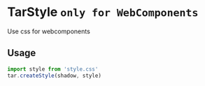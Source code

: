 # TarStyle `only for WebComponents`

Use css for webcomponents

## Usage
```javascript
import style from 'style.css'
tar.createStyle(shadow, style)
```